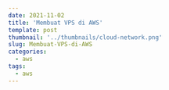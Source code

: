```yaml
---
date: 2021-11-02
title: 'Membuat VPS di AWS'
template: post
thumbnail: '../thumbnails/cloud-network.png'
slug: Membuat-VPS-di-AWS
categories:
  - aws
tags:
  - aws
---
```

